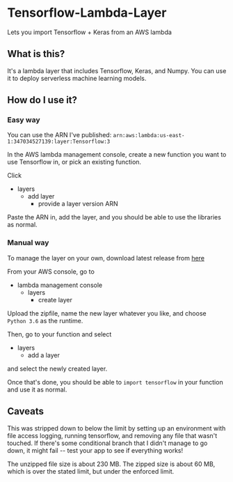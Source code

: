 # Tensorflow-Lambda-Layer
Lets you import Tensorflow + Keras from an AWS lambda

## What is this?
It's a lambda layer that includes Tensorflow, Keras, and Numpy. You can use it to deploy serverless machine learning models.

## How do I use it?
### Easy way
You can use the ARN I've published: `arn:aws:lambda:us-east-1:347034527139:layer:Tensorflow:3`

In the AWS lambda management console, create a new function you want to use Tensorflow in, or pick an existing function. 

Click
- layers
  - add layer
    - provide a layer version ARN
    
Paste the ARN in, add the layer, and you should be able to use the libraries as normal.

### Manual way
To manage the layer on your own, download latest release from [here](https://github.com/antonpaquin/Tensorflow-Lambda-Layer/releases)

From your AWS console, go to
- lambda management console
  - layers
    - create layer
    
Upload the zipfile, name the new layer whatever you like, and choose `Python 3.6` as the runtime.

Then, go to your function and select
- layers
  - add a layer
  
and select the newly created layer.

Once that's done, you should be able to `import tensorflow` in your function and use it as normal.

## Caveats
This was stripped down to below the limit by setting up an environment with file access logging, running tensorflow, and 
removing any file that wasn't touched. If there's some conditional branch that I didn't manage to go down, it might fail --
test your app to see if everything works!

The unzipped file size is about 230 MB. The zipped size is about 60 MB, which is over the stated limit, but under the enforced limit.
